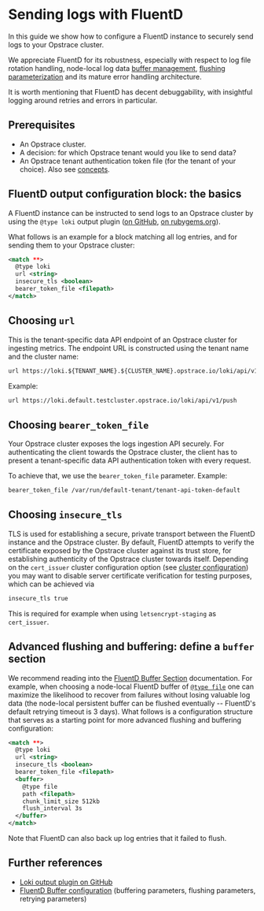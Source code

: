 # Sending logs with FluentD

In this guide we show how to configure a FluentD instance to securely send logs to your Opstrace cluster.

We appreciate FluentD for its robustness, especially with respect to log file rotation handling, node-local log data [buffer management](https://docs.fluentd.org/buffer), [flushing parameterization](https://docs.fluentd.org/configuration/buffer-section#flushing-parameters) and its mature error handling architecture.

It is worth mentioning that FluentD has decent debuggability, with insightful logging around retries and errors in particular.

## Prerequisites

* An Opstrace cluster.
* A decision: for which Opstrace tenant would you like to send data?
* An Opstrace tenant authentication token file (for the tenant of your choice). Also see [concepts](./docs/references/concepts.md).

## FluentD output configuration block: the basics

A FluentD instance can be instructed to send logs to an Opstrace cluster by using the `@type loki` output plugin ([on GitHub](https://github.com/grafana/loki/tree/master/cmd/fluentd), [on rubygems.org](https://rubygems.org/gems/fluent-plugin-grafana-loki)).

What follows is an example for a block matching all log entries, and for sending them to your Opstrace cluster:


```xml
<match **>
  @type loki
  url <string>
  insecure_tls <boolean>
  bearer_token_file <filepath>
</match>
```

## Choosing `url`

This is the tenant-specific data API endpoint of an Opstrace cluster for ingesting metrics.
The endpoint URL is constructed using the tenant name and the cluster name:

```xml
url https://loki.${TENANT_NAME}.${CLUSTER_NAME}.opstrace.io/loki/api/v1/push
```

Example:

```xml
url https://loki.default.testcluster.opstrace.io/loki/api/v1/push
```

## Choosing `bearer_token_file`

Your Opstrace cluster exposes the logs ingestion API securely.
For authenticating the client towards the Opstrace cluster, the client has to present a tenant-specific data API authentication token with every request.

To achieve that, we use the `bearer_token_file` parameter. Example:

```xml
bearer_token_file /var/run/default-tenant/tenant-api-token-default
```

## Choosing `insecure_tls`

TLS is used for establishing a secure, private transport between the FluentD instance and the Opstrace cluster.
By default, FluentD attempts to verify the certificate exposed by the Opstrace cluster against its trust store, for establishing authenticity of the Opstrace cluster towards itself.
Depending on the `cert_issuer` cluster configuration option (see [cluster configuration](./docs/references/cluster-configuration.md)) you may want to disable server certificate verification for testing purposes, which can be achieved via

```xml
insecure_tls true
```

This is required for example when using `letsencrypt-staging` as `cert_issuer`.

## Advanced flushing and buffering: define a `buffer` section

We recommend reading into the [FluentD Buffer Section](https://docs.fluentd.org/configuration/buffer-section) documentation.
For example, when choosing a node-local FluentD buffer of [`@type file`](https://docs.fluentd.org/buffer/file) one can maximize the likelihood to recover from failures without losing valuable log data (the node-local persistent buffer can  be flushed eventually -- FluentD's default retrying timeout is 3 days). What follows is a configuration structure that serves as a starting point for more advanced flushing and buffering configuration:

```xml
<match **>
  @type loki
  url <string>
  insecure_tls <boolean>
  bearer_token_file <filepath>
  <buffer>
    @type file
    path <filepath>
    chunk_limit_size 512kb
    flush_interval 3s
  </buffer>
</match>
```

Note that FluentD can also back up log entries that it failed to flush.

## Further references

* [Loki output plugin on GitHub](https://github.com/grafana/loki/tree/master/cmd/fluentd)
* [FluentD Buffer configuration](https://docs.fluentd.org/configuration/buffer-section) (buffering parameters, flushing parameters, retrying parameters)

